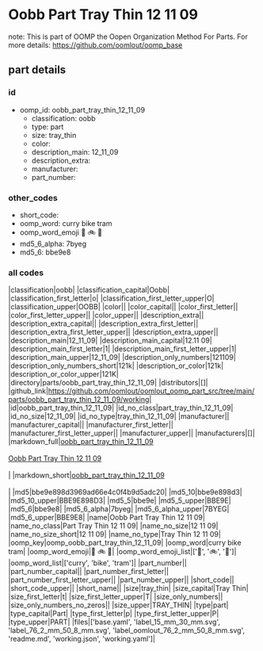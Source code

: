 # Oobb Part Tray Thin 12 11 09  

note: This is part of OOMP the Oopen Organization Method For Parts. For more details: https://github.com/oomlout/oomp_base

##  part details





### id
* oomp_id: oobb_part_tray_thin_12_11_09
  * classification: oobb
  * type: part
  * size: tray_thin
  * color: 
  * description_main: 12_11_09
  * description_extra: 
  * manufacturer: 
  * part_number: 

### other_codes
* short_code: 
* oomp_word: curry bike tram
* oomp_word_emoji :curry: :bike: :tram:
* md5_6_alpha: 7byeg
* md5_6: bbe9e8

### all codes 
|classification|oobb|
|classification_capital|Oobb|
|classification_first_letter|o|
|classification_first_letter_upper|O|
|classification_upper|OOBB|
|color||
|color_capital||
|color_first_letter||
|color_first_letter_upper||
|color_upper||
|description_extra||
|description_extra_capital||
|description_extra_first_letter||
|description_extra_first_letter_upper||
|description_extra_upper||
|description_main|12_11_09|
|description_main_capital|12.11 09|
|description_main_first_letter|1|
|description_main_first_letter_upper|1|
|description_main_upper|12_11_09|
|description_only_numbers|121109|
|description_only_numbers_short|121k|
|description_or_color|121k|
|description_or_color_upper|121K|
|directory|parts/oobb_part_tray_thin_12_11_09|
|distributors|[]|
|github_link|https://github.com/oomlout/oomlout_oomp_part_src/tree/main/parts/oobb_part_tray_thin_12_11_09/working|
|id|oobb_part_tray_thin_12_11_09|
|id_no_class|part_tray_thin_12_11_09|
|id_no_size|12_11_09|
|id_no_type|tray_thin_12_11_09|
|manufacturer||
|manufacturer_capital||
|manufacturer_first_letter||
|manufacturer_first_letter_upper||
|manufacturer_upper||
|manufacturers|[]|
|markdown_full|[oobb_part_tray_thin_12_11_09](https://github.com/oomlout/oomlout_oomp_part_src/tree/main/parts/oobb_part_tray_thin_12_11_09/working)<br>[](https://github.com/oomlout/oomlout_oomp_part_src/tree/main/parts/oobb_part_tray_thin_12_11_09/working)<br>[Oobb Part Tray Thin 12 11 09](https://github.com/oomlout/oomlout_oomp_part_src/tree/main/parts/oobb_part_tray_thin_12_11_09/working)<br><br>|
|markdown_short|[oobb_part_tray_thin_12_11_09](https://github.com/oomlout/oomlout_oomp_part_src/tree/main/parts/oobb_part_tray_thin_12_11_09/working)<br><br>|
|md5|bbe9e898d3969ad66e4c0f4b9d5adc20|
|md5_10|bbe9e898d3|
|md5_10_upper|BBE9E898D3|
|md5_5|bbe9e|
|md5_5_upper|BBE9E|
|md5_6|bbe9e8|
|md5_6_alpha|7byeg|
|md5_6_alpha_upper|7BYEG|
|md5_6_upper|BBE9E8|
|name|Oobb Part Tray Thin 12 11 09|
|name_no_class|Part Tray Thin 12 11 09|
|name_no_size|12 11 09|
|name_no_size_short|12 11 09|
|name_no_type|Tray Thin 12 11 09|
|oomp_key|oomp_oobb_part_tray_thin_12_11_09|
|oomp_word|curry bike tram|
|oomp_word_emoji|:curry: :bike: :tram:|
|oomp_word_emoji_list|[':curry:', ':bike:', ':tram:']|
|oomp_word_list|['curry', 'bike', 'tram']|
|part_number||
|part_number_capital||
|part_number_first_letter||
|part_number_first_letter_upper||
|part_number_upper||
|short_code||
|short_code_upper||
|short_name||
|size|tray_thin|
|size_capital|Tray Thin|
|size_first_letter|t|
|size_first_letter_upper|T|
|size_only_numbers||
|size_only_numbers_no_zeros||
|size_upper|TRAY_THIN|
|type|part|
|type_capital|Part|
|type_first_letter|p|
|type_first_letter_upper|P|
|type_upper|PART|
|files|['base.yaml', 'label_15_mm_30_mm.svg', 'label_76_2_mm_50_8_mm.svg', 'label_oomlout_76_2_mm_50_8_mm.svg', 'readme.md', 'working.json', 'working.yaml']|
